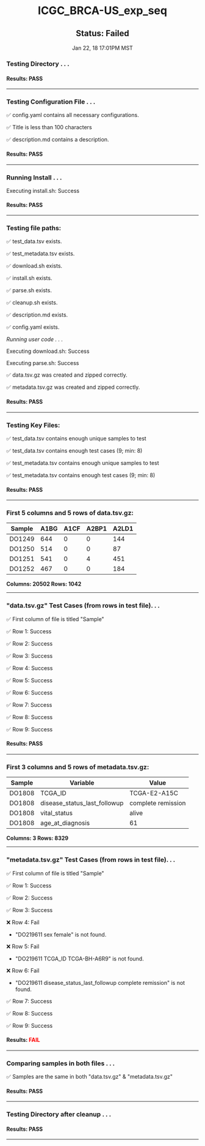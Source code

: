 <h1><center>ICGC_BRCA-US_exp_seq</center></h1>
<h2><center> Status: Failed </center></h2>
<center>Jan 22, 18 17:01PM MST</center>


### Testing Directory . . .

#### Results: PASS
---
### Testing Configuration File . . .

&#9989;	config.yaml contains all necessary configurations.

&#9989;	Title is less than 100 characters

&#9989;	description.md contains a description.

#### Results: PASS
---
### Running Install . . .

Executing install.sh: Success

#### Results: PASS
---

### Testing file paths:

&#9989;	test_data.tsv exists.

&#9989;	test_metadata.tsv exists.

&#9989;	download.sh exists.

&#9989;	install.sh exists.

&#9989;	parse.sh exists.

&#9989;	cleanup.sh exists.

&#9989;	description.md exists.

&#9989;	config.yaml exists.

*Running user code . . .*

Executing download.sh: Success

Executing parse.sh: Success

&#9989;	data.tsv.gz was created and zipped correctly.

&#9989;	metadata.tsv.gz was created and zipped correctly.

#### Results: PASS
---
### Testing Key Files:

&#9989;	test_data.tsv contains enough unique samples to test

&#9989;	test_data.tsv contains enough test cases (9; min: 8)

&#9989;	test_metadata.tsv contains enough unique samples to test

&#9989;	test_metadata.tsv contains enough test cases (9; min: 8)

#### Results: PASS
---

### First 5 columns and 5 rows of data.tsv.gz:

|	Sample	|	A1BG	|	A1CF	|	A2BP1	|	A2LD1	|
|	---	|	---	|	---	|	---	|	---	|
|	DO1249	|	644	|	0	|	0	|	144	|
|	DO1250	|	514	|	0	|	0	|	87	|
|	DO1251	|	541	|	0	|	4	|	451	|
|	DO1252	|	467	|	0	|	0	|	184	|

**Columns: 20502 Rows: 1042**

---
### "data.tsv.gz" Test Cases (from rows in test file). . .

&#9989;	First column of file is titled "Sample"

&#9989;	Row 1: Success

&#9989;	Row 2: Success

&#9989;	Row 3: Success

&#9989;	Row 4: Success

&#9989;	Row 5: Success

&#9989;	Row 6: Success

&#9989;	Row 7: Success

&#9989;	Row 8: Success

&#9989;	Row 9: Success

#### Results: PASS
---
### First 3 columns and 5 rows of metadata.tsv.gz:

|	Sample	|	Variable	|	Value	|
|	---	|	---	|	---	|
|	DO1808	|	TCGA_ID	|	TCGA-E2-A15C	|
|	DO1808	|	disease_status_last_followup	|	complete remission	|
|	DO1808	|	vital_status	|	alive	|
|	DO1808	|	age_at_diagnosis	|	61	|

**Columns: 3 Rows: 8329**

---
### "metadata.tsv.gz" Test Cases (from rows in test file). . .

&#9989;	First column of file is titled "Sample"

&#9989;	Row 1: Success

&#9989;	Row 2: Success

&#9989;	Row 3: Success

&#10060;	Row 4: Fail
- "DO219611	sex	female" is not found.

&#10060;	Row 5: Fail
- "DO219611	TCGA_ID	TCGA-BH-A6R9" is not found.

&#10060;	Row 6: Fail
- "DO219611	disease_status_last_followup	complete remission" is not found.

&#9989;	Row 7: Success

&#9989;	Row 8: Success

&#9989;	Row 9: Success

#### Results: **<font color="red">FAIL</font>**
---
### Comparing samples in both files . . .

&#9989;	Samples are the same in both "data.tsv.gz" & "metadata.tsv.gz"

#### Results: PASS

---
### Testing Directory after cleanup . . .

#### Results: PASS
---

